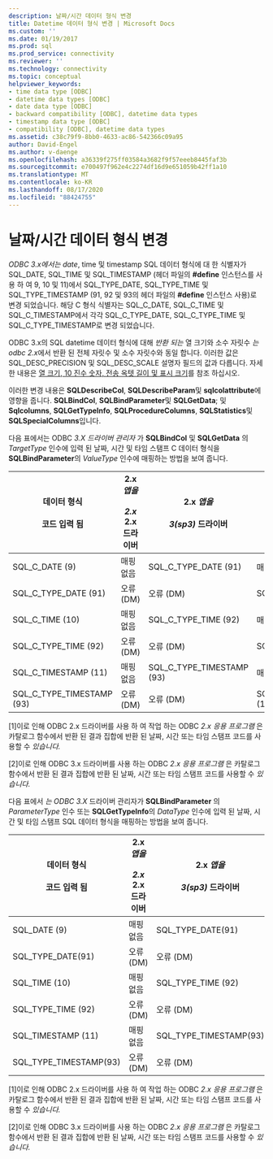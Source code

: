 ```yaml
---
description: 날짜/시간 데이터 형식 변경
title: Datetime 데이터 형식 변경 | Microsoft Docs
ms.custom: ''
ms.date: 01/19/2017
ms.prod: sql
ms.prod_service: connectivity
ms.reviewer: ''
ms.technology: connectivity
ms.topic: conceptual
helpviewer_keywords:
- time data type [ODBC]
- datetime data types [ODBC]
- date data type [ODBC]
- backward compatibility [ODBC], datetime data types
- timestamp data type [ODBC]
- compatibility [ODBC], datetime data types
ms.assetid: c38c79f9-8bb0-4633-ac86-542366c09a95
author: David-Engel
ms.author: v-daenge
ms.openlocfilehash: a36339f275ff03584a3682f9f57eeeb8445faf3b
ms.sourcegitcommit: e700497f962e4c2274df16d9e651059b42ff1a10
ms.translationtype: MT
ms.contentlocale: ko-KR
ms.lasthandoff: 08/17/2020
ms.locfileid: "88424755"
---
```

# <a name="datetime-data-type-changes"></a>날짜/시간 데이터 형식 변경
*ODBC 3.x에서는 date*, time 및 timestamp SQL 데이터 형식에 대 한 식별자가 SQL_DATE, SQL_TIME 및 SQL_TIMESTAMP (헤더 파일의 **#define** 인스턴스를 사용 하 여 9, 10 및 11)에서 SQL_TYPE_DATE, SQL_TYPE_TIME 및 SQL_TYPE_TIMESTAMP (91, 92 및 93의 헤더 파일의 **#define** 인스턴스 사용)로 변경 되었습니다. 해당 C 형식 식별자는 SQL_C_DATE, SQL_C_TIME 및 SQL_C_TIMESTAMP에서 각각 SQL_C_TYPE_DATE, SQL_C_TYPE_TIME 및 SQL_C_TYPE_TIMESTAMP로 변경 되었습니다.  
  
 ODBC 3.x의 SQL datetime 데이터 형식에 대해 *반환 되는* 열 크기와 소수 자릿수 *는 odbc 2.x*에서 반환 된 전체 자릿수 및 소수 자릿수와 동일 합니다. 이러한 값은 SQL_DESC_PRECISION 및 SQL_DESC_SCALE 설명자 필드의 값과 다릅니다. 자세한 내용은 [열 크기, 10 진수 숫자, 전송 옥텟 길이 및 표시 크기](../../../odbc/reference/appendixes/column-size-decimal-digits-transfer-octet-length-and-display-size.md)를 참조 하십시오.  
  
 이러한 변경 내용은 **SQLDescribeCol**, **SQLDescribeParam**및 **sqlcolattribute**에 영향을 줍니다. **SQLBindCol**, **SQLBindParameter**및 **SQLGetData**; 및 **Sqlcolumns**, **SQLGetTypeInfo**, **SQLProcedureColumns**, **SQLStatistics**및 **SQLSpecialColumns**입니다.  
  
 다음 표에서는 ODBC *3.X 드라이버 관리자* 가 **SQLBindCol** 및 **SQLGetData** 의 *TargetType* 인수에 입력 된 날짜, 시간 및 타임 스탬프 C 데이터 형식을 **SQLBindParameter**의 *ValueType* 인수에 매핑하는 방법을 보여 줍니다.  
  
|데이터 형식<br /><br /> 코드 입력 됨|2.x *앱을*<br /><br /> *2.x* 2.x 드라이버|2.x *앱을*<br /><br /> *3(sp3)* 드라이버|*3. x* 앱<br /><br /> *2.x* 2.x 드라이버|*3. x* 앱<br /><br /> *3(sp3)* 드라이버|  
|--------------------------------|-----------------------------------|-----------------------------------|-----------------------------------|-----------------------------------|  
|SQL_C_DATE (9)|매핑 없음|SQL_C_TYPE_DATE (91)|매핑 없음 [1]|SQL_C_TYPE_DATE (91)|  
|SQL_C_TYPE_DATE (91)|오류 (DM)|오류 (DM)|SQL_C_DATE (9)|매핑 없음 [2]|  
|SQL_C_TIME (10)|매핑 없음|SQL_C_TYPE_TIME (92)|매핑 없음 [1]|SQL_C_TYPE_TIME (92)|  
|SQL_C_TYPE_TIME (92)|오류 (DM)|오류 (DM)|SQL_C_TIME (10)|매핑 없음 [2]|  
|SQL_C_TIMESTAMP (11)|매핑 없음|SQL_C_TYPE_TIMESTAMP (93)|매핑 없음 [1]|SQL_C_TYPE_TIMESTAMP (93)|  
|SQL_C_TYPE_TIMESTAMP (93)|오류 (DM)|오류 (DM)|SQL_C_TIMESTAMP (11)|매핑 없음 [2]|  
  
 [1]이로 인해 ODBC 2.x 드라이버를 사용 하 여 작업 하는 ODBC *2.x 응용 프로그램* 은 카탈로그 함수에서 반환 된 결과 집합에 반환 된 날짜, 시간 또는 타임 스탬프 코드를 사용할 수 *있습니다.*  
  
 [2]이로 인해 ODBC 3.x 드라이버를 사용 하는 ODBC *2.x 응용 프로그램* 은 카탈로그 함수에서 반환 된 결과 집합에 반환 된 날짜, 시간 또는 타임 스탬프 코드를 사용할 수 *있습니다.*  
  
 다음 표에서 *는 ODBC 3.X* 드라이버 관리자가 **SQLBindParameter** 의 *ParameterType* 인수 또는 **SQLGetTypeInfo**의 *DataType* 인수에 입력 된 날짜, 시간 및 타임 스탬프 SQL 데이터 형식을 매핑하는 방법을 보여 줍니다.  
  
|데이터 형식<br /><br /> 코드 입력 됨|2.x *앱을*<br /><br /> *2.x* 2.x 드라이버|2.x *앱을*<br /><br /> *3(sp3)* 드라이버|*3. x* 앱<br /><br /> *2.x* 2.x 드라이버|*3. x* 앱<br /><br /> *3(sp3)* 드라이버|  
|--------------------------------|-----------------------------------|-----------------------------------|-----------------------------------|-----------------------------------|  
|SQL_DATE (9)|매핑 없음|SQL_TYPE_DATE(91)|매핑 없음 [1]|SQL_TYPE_DATE(91)|  
|SQL_TYPE_DATE(91)|오류 (DM)|오류 (DM)|SQL_DATE (9)|매핑 없음 [2]|  
|SQL_TIME (10)|매핑 없음|SQL_TYPE_TIME (92)|매핑 없음 [1]|SQL_TYPE_TIME (92)|  
|SQL_TYPE_TIME (92)|오류 (DM)|오류 (DM)|SQL_TIME (10)|매핑 없음 [2]|  
|SQL_TIMESTAMP (11)|매핑 없음|SQL_TYPE_TIMESTAMP(93)|매핑 없음 [1]|SQL_TYPE_TIMESTAMP(93)|  
|SQL_TYPE_TIMESTAMP(93)|오류 (DM)|오류 (DM)|SQL_TIMESTAMP (11)|매핑 없음 [2]|  
  
 [1]이로 인해 ODBC 2.x 드라이버를 사용 하 여 작업 하는 ODBC *2.x 응용 프로그램* 은 카탈로그 함수에서 반환 된 결과 집합에 반환 된 날짜, 시간 또는 타임 스탬프 코드를 사용할 수 *있습니다.*  
  
 [2]이로 인해 ODBC 3.x 드라이버를 사용 하는 ODBC *2.x 응용 프로그램* 은 카탈로그 함수에서 반환 된 결과 집합에 반환 된 날짜, 시간 또는 타임 스탬프 코드를 사용할 수 *있습니다.*
